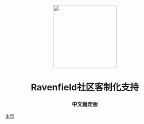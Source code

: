 <p align="center">    <img src="./icon.ico" width="200" height="200">

</p>

<h1 align="center">Ravenfield社区客制化支持</h1>

<p align="center">

</p>

<h3 align="center">中文稳定版</h3>

[主页](/INDEX.md)